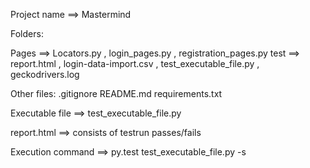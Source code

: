 Project name ==> Mastermind 

Folders:

Pages ==> Locators.py , login_pages.py , registration_pages.py
test ==> report.html , login-data-import.csv , test_executable_file.py , geckodrivers.log

Other files:
.gitignore
README.md
requirements.txt

Executable file ==> test_executable_file.py

report.html ==> consists of testrun passes/fails


Execution command ==> py.test test_executable_file.py -s